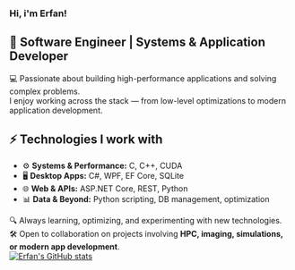 ### Hi, i'm Erfan!
## 🚀 Software Engineer | Systems & Application Developer  

💻 Passionate about building high-performance applications and solving complex problems.  
I enjoy working across the stack — from low-level optimizations to modern application development.  

## ⚡ Technologies I work with
- ⚙️ **Systems & Performance:** C, C++, CUDA  
- 🖥️ **Desktop Apps:** C#, WPF, EF Core, SQLite  
- 🌐 **Web & APIs:** ASP.NET Core, REST, Python  
- 📊 **Data & Beyond:** Python scripting, DB management, optimization  

🔍 Always learning, optimizing, and experimenting with new technologies.  
🛠️ Open to collaboration on projects involving **HPC, imaging, simulations, or modern app development**.  
[![Erfan's GitHub stats](https://github-readme-stats.vercel.app/api?username=anuraghazra)](https://github.com/anuraghazra/github-readme-stats)
